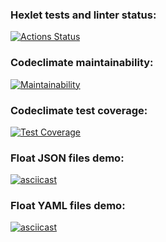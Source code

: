 ### Hexlet tests and linter status:
[![Actions Status](https://github.com/jxssx/backend-project-46/workflows/hexlet-check/badge.svg)](https://github.com/jxssx/backend-project-46/actions)

### Codeclimate maintainability:
[![Maintainability](https://api.codeclimate.com/v1/badges/f74c787dff6413bff020/maintainability)](https://codeclimate.com/github/jxssx/backend-project-46/maintainability)

### Codeclimate test coverage:
[![Test Coverage](https://api.codeclimate.com/v1/badges/f74c787dff6413bff020/test_coverage)](https://codeclimate.com/github/jxssx/backend-project-46/test_coverage)

### Float JSON files demo:
[![asciicast](https://asciinema.org/a/537655.svg)](https://asciinema.org/a/537655)

### Float YAML files demo:
[![asciicast](https://asciinema.org/a/537776.svg)](https://asciinema.org/a/537776)
